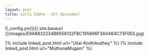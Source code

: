```yaml
---
layout: post
title: Lollu Sabha - All Episodes!
---
```

![_config.yml]({{ site.baseurl }}/images/E9A8832234B6556132FBC195896F3A0464C73F0ES.jpg)

{% include linked_post.html url="Ullai-Kodhikudhey" %}
{% include linked_post.html url="MuthunaMugam" %}
